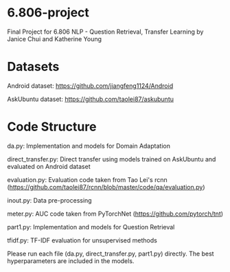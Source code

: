 # 6.806-project

Final Project for 6.806 NLP - Question Retrieval, Transfer Learning
by Janice Chui and Katherine Young

# Datasets

Android dataset: https://github.com/jiangfeng1124/Android

AskUbuntu dataset: https://github.com/taolei87/askubuntu

# Code Structure

da.py: Implementation and models for Domain Adaptation

direct_transfer.py: Direct transfer using models trained on AskUbuntu and evaluated on Android dataset

evaluation.py: Evaluation code taken from Tao Lei's rcnn (https://github.com/taolei87/rcnn/blob/master/code/qa/evaluation.py)

inout.py: Data pre-processing

meter.py: AUC code taken from PyTorchNet (https://github.com/pytorch/tnt)

part1.py: Implementation and models for Question Retrieval

tfidf.py: TF-IDF evaluation for unsupervised methods

Please run each file (da.py, direct_transfer.py, part1.py) directly. The best hyperparameters are included in the models. 
